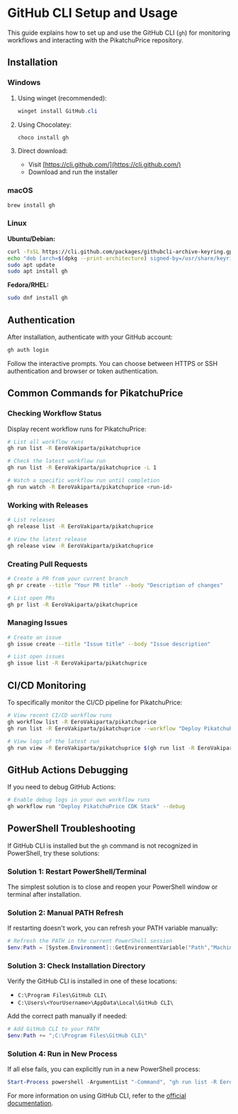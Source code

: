 # GitHub CLI Setup and Usage

This guide explains how to set up and use the GitHub CLI (`gh`) for monitoring workflows and interacting with the PikatchuPrice repository.

## Installation

### Windows

1. Using winget (recommended):
   ```powershell
   winget install GitHub.cli
   ```

2. Using Chocolatey:
   ```powershell
   choco install gh
   ```

3. Direct download:
   - Visit [https://cli.github.com/](https://cli.github.com/)
   - Download and run the installer

### macOS

```bash
brew install gh
```

### Linux

**Ubuntu/Debian:**
```bash
curl -fsSL https://cli.github.com/packages/githubcli-archive-keyring.gpg | sudo dd of=/usr/share/keyrings/githubcli-archive-keyring.gpg
echo "deb [arch=$(dpkg --print-architecture) signed-by=/usr/share/keyrings/githubcli-archive-keyring.gpg] https://cli.github.com/packages stable main" | sudo tee /etc/apt/sources.list.d/github-cli.list > /dev/null
sudo apt update
sudo apt install gh
```

**Fedora/RHEL:**
```bash
sudo dnf install gh
```

## Authentication

After installation, authenticate with your GitHub account:

```bash
gh auth login
```

Follow the interactive prompts. You can choose between HTTPS or SSH authentication and browser or token authentication.

## Common Commands for PikatchuPrice

### Checking Workflow Status

Display recent workflow runs for PikatchuPrice:

```bash
# List all workflow runs
gh run list -R EeroVakiparta/pikatchuprice

# Check the latest workflow run
gh run list -R EeroVakiparta/pikatchuprice -L 1

# Watch a specific workflow run until completion
gh run watch -R EeroVakiparta/pikatchuprice <run-id>
```

### Working with Releases

```bash
# List releases
gh release list -R EeroVakiparta/pikatchuprice

# View the latest release
gh release view -R EeroVakiparta/pikatchuprice
```

### Creating Pull Requests

```bash
# Create a PR from your current branch
gh pr create --title "Your PR title" --body "Description of changes"

# List open PRs
gh pr list -R EeroVakiparta/pikatchuprice
```

### Managing Issues

```bash
# Create an issue
gh issue create --title "Issue title" --body "Issue description"

# List open issues
gh issue list -R EeroVakiparta/pikatchuprice
```

## CI/CD Monitoring

To specifically monitor the CI/CD pipeline for PikatchuPrice:

```bash
# View recent CI/CD workflow runs
gh workflow list -R EeroVakiparta/pikatchuprice
gh run list -R EeroVakiparta/pikatchuprice --workflow "Deploy PikatchuPrice CDK Stack"

# View logs of the latest run
gh run view -R EeroVakiparta/pikatchuprice $(gh run list -R EeroVakiparta/pikatchuprice --workflow "Deploy PikatchuPrice CDK Stack" --limit 1 --json databaseId --jq '.[0].databaseId')
```

## GitHub Actions Debugging

If you need to debug GitHub Actions:

```bash
# Enable debug logs in your own workflow runs
gh workflow run "Deploy PikatchuPrice CDK Stack" --debug
```

## PowerShell Troubleshooting

If GitHub CLI is installed but the `gh` command is not recognized in PowerShell, try these solutions:

### Solution 1: Restart PowerShell/Terminal

The simplest solution is to close and reopen your PowerShell window or terminal after installation.

### Solution 2: Manual PATH Refresh

If restarting doesn't work, you can refresh your PATH variable manually:

```powershell
# Refresh the PATH in the current PowerShell session
$env:Path = [System.Environment]::GetEnvironmentVariable("Path","Machine") + ";" + [System.Environment]::GetEnvironmentVariable("Path","User")
```

### Solution 3: Check Installation Directory

Verify the GitHub CLI is installed in one of these locations:
- `C:\Program Files\GitHub CLI\`
- `C:\Users\<YourUsername>\AppData\Local\GitHub CLI\`

Add the correct path manually if needed:

```powershell
# Add GitHub CLI to your PATH
$env:Path += ";C:\Program Files\GitHub CLI\"
```

### Solution 4: Run in New Process

If all else fails, you can explicitly run in a new PowerShell process:

```powershell
Start-Process powershell -ArgumentList "-Command", "gh run list -R EeroVakiparta/pikatchuprice" -NoNewWindow -Wait
```

For more information on using GitHub CLI, refer to the [official documentation](https://cli.github.com/manual/). 